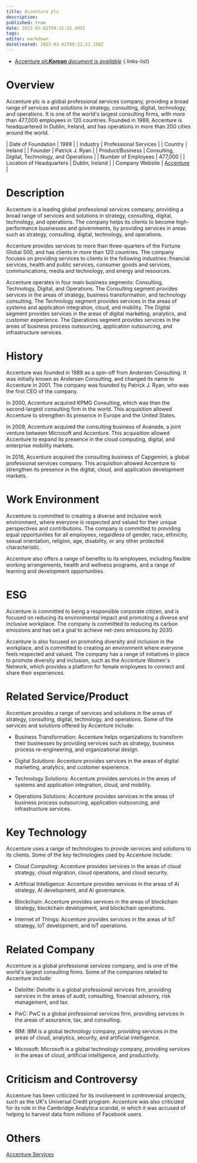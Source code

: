```yaml
---
title: Accenture plc
description: 
published: true
date: 2023-03-01T09:32:52.493Z
tags: 
editor: markdown
dateCreated: 2023-03-01T09:32:51.108Z
---
```


- [Accenture plc***Korean** document is available*](/ko/Knowledge-base/Dictionary/Company/accenture-plc)
{.links-list}


# Overview
Accenture plc is a global professional services company, providing a broad range of services and solutions in strategy, consulting, digital, technology, and operations. It is one of the world's largest consulting firms, with more than 477,000 employees in 120 countries. Founded in 1989, Accenture is headquartered in Dublin, Ireland, and has operations in more than 200 cities around the world.

| Date of Foundation | 1989 |
| Industry | Professional Services |
| Country | Ireland |
| Founder | Patrick J. Ryan |
| Product/Business | Consulting, Digital, Technology, and Operations |
| Number of Employees | 477,000 |
| Location of Headquarters | Dublin, Ireland |
| Company Website | [Accenture](https://www.accenture.com/) |

# Description
Accenture is a leading global professional services company, providing a broad range of services and solutions in strategy, consulting, digital, technology, and operations. The company helps its clients to become high-performance businesses and governments, by providing services in areas such as strategy, consulting, digital, technology, and operations.

Accenture provides services to more than three-quarters of the Fortune Global 500, and has clients in more than 120 countries. The company focuses on providing services to clients in the following industries: financial services, health and public services, consumer goods and services, communications, media and technology, and energy and resources.

Accenture operates in four main business segments: Consulting, Technology, Digital, and Operations. The Consulting segment provides services in the areas of strategy, business transformation, and technology consulting. The Technology segment provides services in the areas of systems and application integration, cloud, and mobility. The Digital segment provides services in the areas of digital marketing, analytics, and customer experience. The Operations segment provides services in the areas of business process outsourcing, application outsourcing, and infrastructure services.

# History
Accenture was founded in 1989 as a spin-off from Andersen Consulting. It was initially known as Andersen Consulting, and changed its name to Accenture in 2001. The company was founded by Patrick J. Ryan, who was the first CEO of the company.

In 2000, Accenture acquired KPMG Consulting, which was then the second-largest consulting firm in the world. This acquisition allowed Accenture to strengthen its presence in Europe and the United States.

In 2009, Accenture acquired the consulting business of Avanade, a joint venture between Microsoft and Accenture. This acquisition allowed Accenture to expand its presence in the cloud computing, digital, and enterprise mobility markets.

In 2016, Accenture acquired the consulting business of Capgemini, a global professional services company. This acquisition allowed Accenture to strengthen its presence in the digital, cloud, and application development markets.

# Work Environment
Accenture is committed to creating a diverse and inclusive work environment, where everyone is respected and valued for their unique perspectives and contributions. The company is committed to providing equal opportunities for all employees, regardless of gender, race, ethnicity, sexual orientation, religion, age, disability, or any other protected characteristic.

Accenture also offers a range of benefits to its employees, including flexible working arrangements, health and wellness programs, and a range of learning and development opportunities.

# ESG
Accenture is committed to being a responsible corporate citizen, and is focused on reducing its environmental impact and promoting a diverse and inclusive workplace. The company is committed to reducing its carbon emissions and has set a goal to achieve net-zero emissions by 2030.

Accenture is also focused on promoting diversity and inclusion in the workplace, and is committed to creating an environment where everyone feels respected and valued. The company has a range of initiatives in place to promote diversity and inclusion, such as the Accenture Women's Network, which provides a platform for female employees to connect and share their experiences.

# Related Service/Product
Accenture provides a range of services and solutions in the areas of strategy, consulting, digital, technology, and operations. Some of the services and solutions offered by Accenture include: 

- Business Transformation: Accenture helps organizations to transform their businesses by providing services such as strategy, business process re-engineering, and organizational design. 

- Digital Solutions: Accenture provides services in the areas of digital marketing, analytics, and customer experience. 

- Technology Solutions: Accenture provides services in the areas of systems and application integration, cloud, and mobility. 

- Operations Solutions: Accenture provides services in the areas of business process outsourcing, application outsourcing, and infrastructure services. 

# Key Technology
Accenture uses a range of technologies to provide services and solutions to its clients. Some of the key technologies used by Accenture include: 

- Cloud Computing: Accenture provides services in the areas of cloud strategy, cloud migration, cloud operations, and cloud security. 

- Artificial Intelligence: Accenture provides services in the areas of AI strategy, AI development, and AI governance. 

- Blockchain: Accenture provides services in the areas of blockchain strategy, blockchain development, and blockchain operations. 

- Internet of Things: Accenture provides services in the areas of IoT strategy, IoT development, and IoT operations. 

# Related Company
Accenture is a global professional services company, and is one of the world's largest consulting firms. Some of the companies related to Accenture include: 

- Deloitte: Deloitte is a global professional services firm, providing services in the areas of audit, consulting, financial advisory, risk management, and tax. 

- PwC: PwC is a global professional services firm, providing services in the areas of assurance, tax, and consulting. 

- IBM: IBM is a global technology company, providing services in the areas of cloud, analytics, security, and artificial intelligence. 

- Microsoft: Microsoft is a global technology company, providing services in the areas of cloud, artificial intelligence, and productivity. 

# Criticism and Controversy
Accenture has been criticized for its involvement in controversial projects, such as the UK's Universal Credit program. Accenture was also criticized for its role in the Cambridge Analytica scandal, in which it was accused of helping to harvest data from millions of Facebook users.

# Others
[Accenture Services](https://www.accenture.com/us-en/services)